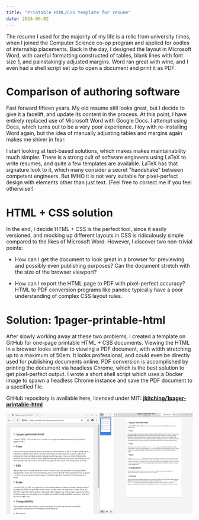 ```yaml
---
title: "Printable HTML/CSS template for resume"
date: 2024-06-02
---
```

The resume I used for the majority of my life is a relic from university times, when I joined the Computer Science co-op program and applied for oodles of internship placements.  Back in the day, I designed the layout in Microsoft Word, with careful formatting constructed of tables, blank lines with font size 1, and painstakingly adjusted margins.  Word ran great with wine, and I even had a shell script set up to open a document and print it as PDF.

# Comparison of authoring software

Fast forward fifteen years.  My old resume still looks great, but I decide to give it a facelift, and update its content in the process.  At this point, I have entirely replaced use of Microsoft Word with Google Docs.  I attempt using Docs, which turns out to be a very poor experience.  I toy with re-installing Word again, but the idea of manually adjusting tables and margins again makes me shiver in fear.

I start looking at text-based solutions, which makes makes maintainability much simpler.  There is a strong cult of software engineers using LaTeX to write resumes, and quite a few templates are available.  LaTeX has that signature look to it, which many consider a secret "handshake" between competent engineers.  But IMHO it is not very suitable for pixel-perfect design with elements other than just text.  (Feel free to correct me if you feel otherwise!)

# HTML + CSS solution

In the end, I decide HTML + CSS is the perfect tool, since it easily versioned, and mocking up different layouts in CSS is ridiculously simple compared to the likes of Microsoft Word.  However, I discover two non-trivial points:

* How can I get the document to look great in a browser for previewing and possibly even publishing purposes?  Can the document stretch with the size of the browser viewport?

* How can I export the HTML page to PDF with pixel-perfect accuracy?  HTML to PDF conversion programs like pandoc typically have a poor understanding of complex CSS layout rules.

# Solution: 1pager-printable-html

After slowly working away at these two problems, I created a template on GitHub for one-page printable HTML + CSS documents.  Viewing the HTML in a browser looks similar to viewing a PDF document, with width stretching up to a maximum of 50em.  It looks professional, and could even be directly used for publishing documents online.  PDF conversion is accomplished by printing the document via headless Chrome, which is the best solution to get pixel-perfect output.  I wrote a short shell script which uses a Docker image to spawn a headless Chrome instance and save the PDF document to a specified file.

GitHub repository is available here, licensed under MIT: **[jkitching/1pager-printable-html](https://github.com/jkitching/1pager-printable-html)**

![Screenshot of 1pager template in browser next to printed PDF document](screenshot.png)
